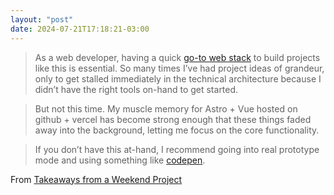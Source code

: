 ```yaml
---
layout: "post"
date: 2024-07-21T17:18:21-03:00
---
```


> As a web developer, having a quick [go-to web stack](https://andrewwalpole.com/blog/whats-your-go-to-web-stack-2024-edition/) to build projects like this is essential. So many times I’ve had project ideas of grandeur, only to get stalled immediately in the technical architecture because I didn’t have the right tools on-hand to get started.

> But not this time. My muscle memory for Astro + Vue hosted on github + vercel has become strong enough that these things faded away into the background, letting me focus on the core functionality.

> If you don’t have this at-hand, I recommend going into real prototype mode and using something like [codepen](https://codepen.io).


From [Takeaways from a Weekend Project](https://andrewwalpole.com/blog/takeaways-from-a-weekend-project/)

